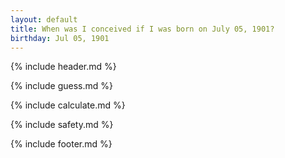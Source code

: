```yaml
---
layout: default
title: When was I conceived if I was born on July 05, 1901?
birthday: Jul 05, 1901
---
```


{% include header.md %}

{% include guess.md %}

{% include calculate.md %}

{% include safety.md %}

{% include footer.md %}



